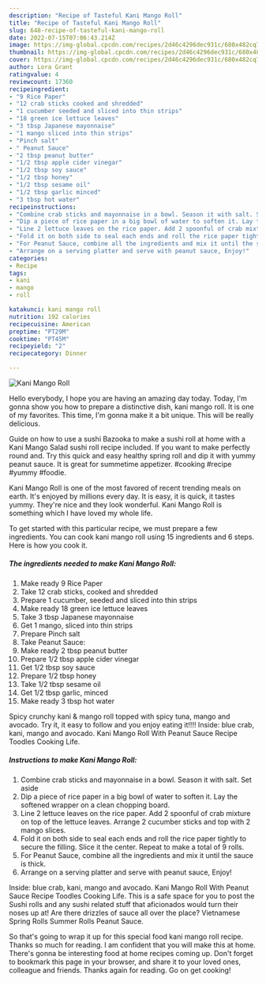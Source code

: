 ```yaml
---
description: "Recipe of Tasteful Kani Mango Roll"
title: "Recipe of Tasteful Kani Mango Roll"
slug: 648-recipe-of-tasteful-kani-mango-roll
date: 2022-07-15T07:06:43.214Z
image: https://img-global.cpcdn.com/recipes/2d46c4296dec931c/680x482cq70/kani-mango-roll-recipe-main-photo.jpg
thumbnail: https://img-global.cpcdn.com/recipes/2d46c4296dec931c/680x482cq70/kani-mango-roll-recipe-main-photo.jpg
cover: https://img-global.cpcdn.com/recipes/2d46c4296dec931c/680x482cq70/kani-mango-roll-recipe-main-photo.jpg
author: Lora Grant
ratingvalue: 4
reviewcount: 17360
recipeingredient:
- "9 Rice Paper"
- "12 crab sticks cooked and shredded"
- "1 cucumber seeded and sliced into thin strips"
- "18 green ice lettuce leaves"
- "3 tbsp Japanese mayonnaise"
- "1 mango sliced into thin strips"
- "Pinch salt"
- " Peanut Sauce"
- "2 tbsp peanut butter"
- "1/2 tbsp apple cider vinegar"
- "1/2 tbsp soy sauce"
- "1/2 tbsp honey"
- "1/2 tbsp sesame oil"
- "1/2 tbsp garlic minced"
- "3 tbsp hot water"
recipeinstructions:
- "Combine crab sticks and mayonnaise in a bowl. Season it with salt. Set aside"
- "Dip a piece of rice paper in a big bowl of water to soften it. Lay the softened wrapper on a clean chopping board."
- "Line 2 lettuce leaves on the rice paper. Add 2 spoonful of crab mixture on top of the lettuce leaves. Arrange 2 cucumber sticks and top with 2 mango slices."
- "Fold it on both side to seal each ends and roll the rice paper tightly to secure the filling. Slice it the center. Repeat to make a total of 9 rolls."
- "For Peanut Sauce, combine all the ingredients and mix it until the sauce is thick."
- "Arrange on a serving platter and serve with peanut sauce, Enjoy!"
categories:
- Recipe
tags:
- kani
- mango
- roll

katakunci: kani mango roll 
nutrition: 192 calories
recipecuisine: American
preptime: "PT29M"
cooktime: "PT45M"
recipeyield: "2"
recipecategory: Dinner

---
```



![Kani Mango Roll](https://img-global.cpcdn.com/recipes/2d46c4296dec931c/680x482cq70/kani-mango-roll-recipe-main-photo.jpg)

Hello everybody, I hope you are having an amazing day today. Today, I'm gonna show you how to prepare a distinctive dish, kani mango roll. It is one of my favorites. This time, I'm gonna make it a bit unique. This will be really delicious.

Guide on how to use a sushi Bazooka to make a sushi roll at home with a Kani Mango Salad sushi roll recipe included. If you want to make perfectly round and. Try this quick and easy healthy spring roll and dip it with yummy peanut sauce. It is great for summetime appetizer. #cooking #recipe #yummy #foodie.

Kani Mango Roll is one of the most favored of recent trending meals on earth. It's enjoyed by millions every day. It is easy, it is quick, it tastes yummy. They're nice and they look wonderful. Kani Mango Roll is something which I have loved my whole life.


To get started with this particular recipe, we must prepare a few ingredients. You can cook kani mango roll using 15 ingredients and 6 steps. Here is how you cook it.

<!--inarticleads1-->

##### The ingredients needed to make Kani Mango Roll:

1. Make ready 9 Rice Paper
1. Take 12 crab sticks, cooked and shredded
1. Prepare 1 cucumber, seeded and sliced into thin strips
1. Make ready 18 green ice lettuce leaves
1. Take 3 tbsp Japanese mayonnaise
1. Get 1 mango, sliced into thin strips
1. Prepare Pinch salt
1. Take  Peanut Sauce:
1. Make ready 2 tbsp peanut butter
1. Prepare 1/2 tbsp apple cider vinegar
1. Get 1/2 tbsp soy sauce
1. Prepare 1/2 tbsp honey
1. Take 1/2 tbsp sesame oil
1. Get 1/2 tbsp garlic, minced
1. Make ready 3 tbsp hot water


Spicy crunchy kani &amp; mango roll topped with spicy tuna, mango and avocado. Try it, it easy to follow and you enjoy eating it!!!! Inside: blue crab, kani, mango and avocado. Kani Mango Roll With Peanut Sauce Recipe Toodles Cooking Life. 

<!--inarticleads2-->

##### Instructions to make Kani Mango Roll:

1. Combine crab sticks and mayonnaise in a bowl. Season it with salt. Set aside
1. Dip a piece of rice paper in a big bowl of water to soften it. Lay the softened wrapper on a clean chopping board.
1. Line 2 lettuce leaves on the rice paper. Add 2 spoonful of crab mixture on top of the lettuce leaves. Arrange 2 cucumber sticks and top with 2 mango slices.
1. Fold it on both side to seal each ends and roll the rice paper tightly to secure the filling. Slice it the center. Repeat to make a total of 9 rolls.
1. For Peanut Sauce, combine all the ingredients and mix it until the sauce is thick.
1. Arrange on a serving platter and serve with peanut sauce, Enjoy!


Inside: blue crab, kani, mango and avocado. Kani Mango Roll With Peanut Sauce Recipe Toodles Cooking Life. This is a safe space for you to post the Sushi rolls and any sushi related stuff that aficionados would turn their noses up at! Are there drizzles of sauce all over the place? Vietnamese Spring Rolls Summer Rolls Peanut Sauce. 

So that's going to wrap it up for this special food kani mango roll recipe. Thanks so much for reading. I am confident that you will make this at home. There's gonna be interesting food at home recipes coming up. Don't forget to bookmark this page in your browser, and share it to your loved ones, colleague and friends. Thanks again for reading. Go on get cooking!
